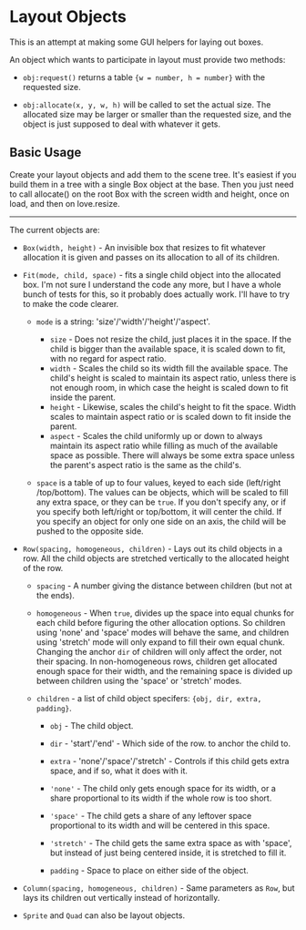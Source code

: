Layout Objects
==============

This is an attempt at making some GUI helpers for laying out boxes.

An object which wants to participate in layout must provide two methods:

* `obj:request()` returns a table `{w = number, h = number}` with the
  requested size.

* `obj:allocate(x, y, w, h)` will be called to set the actual size. The
  allocated size may be larger or smaller than the requested size, and the
  object is just supposed to deal with whatever it gets.

Basic Usage
-----------

Create your layout objects and add them to the scene tree. It's easiest if
you build them in a tree with a single Box object at the base. Then you
just need to call allocate() on the root Box with the screen width and
height, once on load, and then on love.resize.

-----

The current objects are:

* `Box(width, height)` - An invisible box that resizes to fit whatever
  allocation it is given and passes on its allocation to all of its children.

* `Fit(mode, child, space)` - fits a single child object into the allocated
  box. I'm not sure I understand the code any more, but I have a whole bunch
  of tests for this, so it probably does actually work. I'll have to try to
  make the code clearer.

	* `mode` is a string: 'size'/'width'/'height'/'aspect'.
		* `size` - Does not resize the child, just places it in the space. If
        the child is bigger than the available space, it is scaled down to
        fit, with no regard for aspect ratio.
		* `width` - Scales the child so its width fill the available  space.
		  The child's height is scaled to maintain its aspect ratio, unless
		  there is not enough room, in which case the height is scaled down to
		  fit inside the parent.
		* `height` - Likewise, scales the child's height to fit the  space.
		  Width scales to maintain aspect ratio or is scaled down to fit
		  inside the parent.
		* `aspect` - Scales the child uniformly up or down to always maintain
		  its aspect ratio while filling as much of the available space as
		  possible. There will always be some extra space unless the parent's
		  aspect ratio is the same as the child's.

	* `space` is a table of up to four values, keyed to each side (left/right
	  /top/bottom). The values can be objects, which will be scaled to fill
    any extra space, or they can be `true`. If you don't specify any, or if
    you specify both left/right or top/bottom, it will center the child. If
    you specify an object for only one side on an axis, the child will be
    pushed to the opposite side.

* `Row(spacing, homogeneous, children)` - Lays out its child objects in a
  row. All the child objects are stretched vertically to the allocated height
  of the row.

	* `spacing` - A number giving the distance between children (but not at
	  the ends).

	* `homogeneous` - When `true`, divides up the space into equal chunks for
     each child before figuring the other allocation options. So children
     using 'none' and 'space' modes will behave the same, and children using
     'stretch' mode will only expand to fill their own equal chunk. Changing
     the anchor `dir` of children will only affect the order, not their
     spacing. In non-homogeneous rows, children get allocated enough space
     for their width, and the remaining space is divided up between children
     using the 'space' or 'stretch' modes.

	* `children` - a list of child object specifers: `{obj, dir, extra, padding}`.

		* `obj` - The child object.

		* `dir` - 'start'/'end' - Which side of the row. to anchor the child to.

		* `extra` - 'none'/'space'/'stretch' - Controls if this child gets
        extra space, and if so, what it does with it.
         * `'none'` - The child only gets enough space for its width, or a
           share proportional to its width if the whole row is too short.
         * `'space'` - The child gets a share of any leftover space
           proportional to its width and will be centered in this space.
         * `'stretch'` - The child gets the same extra space as with 'space',
           but instead of just being centered inside, it is stretched to fill
           it.

		* `padding` - Space to place on either side of the object.

* `Column(spacing, homogeneous, children)` - Same parameters as `Row`, but
  lays its children out vertically instead of horizontally.

* `Sprite` and `Quad` can also be layout objects.

